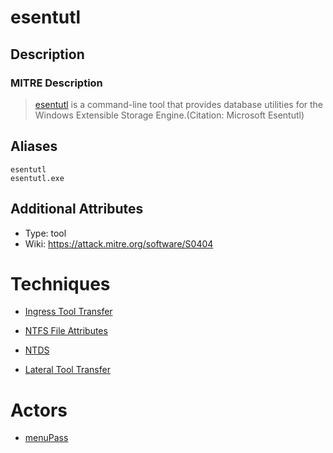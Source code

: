 
# esentutl

## Description

### MITRE Description

> [esentutl](https://attack.mitre.org/software/S0404) is a command-line tool that provides database utilities for the Windows Extensible Storage Engine.(Citation: Microsoft Esentutl)

## Aliases

```
esentutl
esentutl.exe
```

## Additional Attributes

* Type: tool
* Wiki: https://attack.mitre.org/software/S0404

# Techniques


* [Ingress Tool Transfer](../techniques/Ingress-Tool-Transfer.md)

* [NTFS File Attributes](../techniques/NTFS-File-Attributes.md)
    
* [NTDS](../techniques/NTDS.md)
    
* [Lateral Tool Transfer](../techniques/Lateral-Tool-Transfer.md)
    

# Actors


* [menuPass](../actors/menuPass.md)

